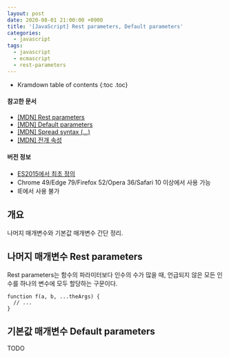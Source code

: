 ```yaml
---
layout: post
date: 2020-08-01 21:00:00 +0900
title: '[JavaScript] Rest parameters, Default parameters'
categories:
  - javascript
tags:
  - javascript
  - ecmascript
  - rest-parameters
---
```


* Kramdown table of contents
{:toc .toc}

#### 참고한 문서

- [\[MDN\] Rest parameters](https://developer.mozilla.org/en-US/docs/Web/JavaScript/Reference/Functions/rest_parameters)
- [\[MDN\] Default parameters](https://developer.mozilla.org/en-US/docs/Web/JavaScript/Reference/Functions/Default_parameters)
- [\[MDN\] Spread syntax (...)](https://developer.mozilla.org/en-US/docs/Web/JavaScript/Reference/Operators/Spread_syntax)
- [\[MDN\] 전개 속성](https://developer.mozilla.org/en-US/docs/Web/JavaScript/Reference/Operators/Object_initializer#spread_properties)

#### 버전 정보

- [ES2015에서 최초 정의](https://262.ecma-international.org/6.0/#sec-function-definitions)
- Chrome 49/Edge 79/Firefox 52/Opera 36/Safari 10 이상에서 사용 가능
- IE에서 사용 불가

## 개요

나머지 매개변수와 기본값 매개변수 간단 정리.

## 나머지 매개변수 Rest parameters

Rest parameters는 함수의 파라미터보다 인수의 수가 많을 때, 언급되지 않은 모든 인수를 하나의 변수에 모두 할당하는 구문이다.

```
function f(a, b, ...theArgs) {
  // ...
}
```

## 기본값 매개변수 Default parameters

TODO
